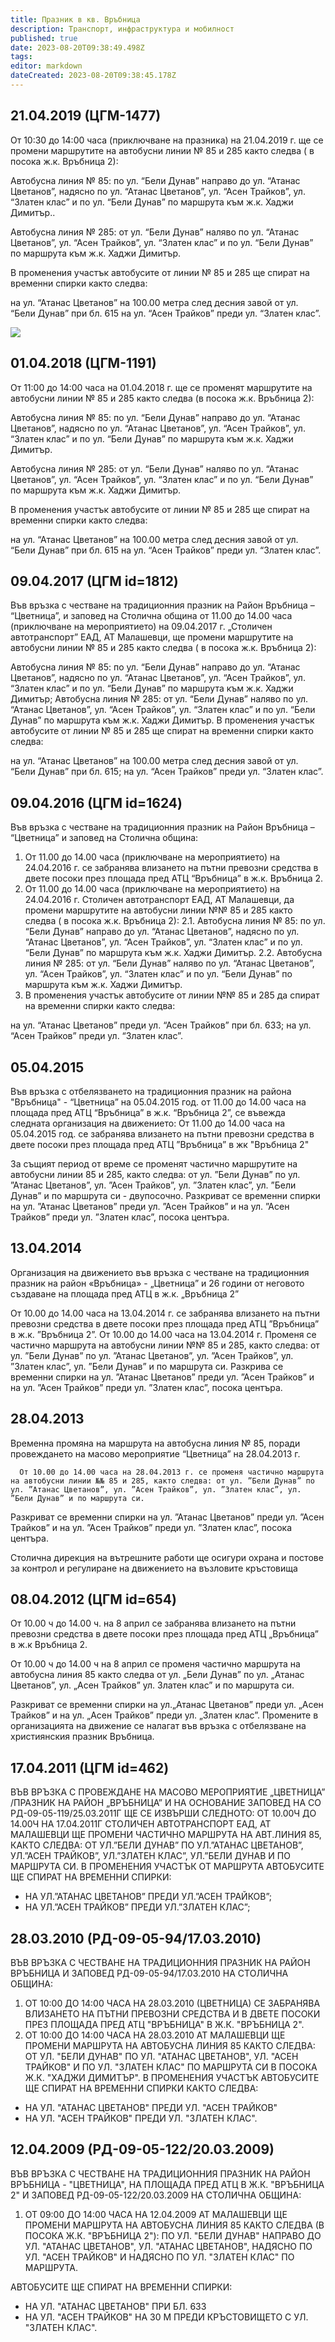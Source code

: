 ```yaml
---
title: Празник в кв. Връбница
description: Транспорт, инфраструктура и мобилност
published: true
date: 2023-08-20T09:38:49.498Z
tags: 
editor: markdown
dateCreated: 2023-08-20T09:38:45.178Z
---
```



## 21.04.2019 (ЦГМ-1477)

От 10:30 до 14:00 часа (приключване на празника) на 21.04.2019 г. ще се промени маршрутите на автобусни линии № 85 и 285 както следва ( в посока ж.к. Връбница 2):

Автобусна линия № 85: по ул. “Бели Дунав” направо до ул. “Атанас Цветанов”, надясно по ул. “Атанас Цветанов”, ул. “Асен Трайков”, ул. “Златен клас” и по ул. “Бели Дунав” по маршрута към ж.к. Хаджи Димитър..

Автобусна линия № 285: от ул. “Бели Дунав” наляво по ул. “Атанас Цветанов”, ул. “Асен Трайков”, ул. “Златен клас” и по ул. “Бели Дунав” по маршрута към ж.к. Хаджи Димитър.

В променения участък  автобусите от линии № 85 и 285 ще спират на временни спирки както следва:

на ул. “Атанас Цветанов” на 100.00 метра след десния завой от ул. “Бели Дунав”  при бл. 615
на ул. “Асен Трайков” преди ул. “Златен клас”.

<img src="https://drive.google.com/uc?id=1fuoJoMP4rjn56fgK9Y5F2xqCwHl4-vKq">

## 01.04.2018 (ЦГМ-1191)
От 11:00 до 14:00 часа на 01.04.2018 г. ще се  променят маршрутите на автобусни линии № 85 и 285 както следва (в посока ж.к. Връбница 2):

Автобусна линия № 85: по ул. “Бели Дунав” направо до ул. “Атанас Цветанов”, надясно по ул. “Атанас Цветанов”, ул. “Асен Трайков”, ул. “Златен клас” и по ул. “Бели Дунав” по маршрута към ж.к. Хаджи Димитър.

Автобусна линия № 285: от ул. “Бели Дунав” наляво по ул. “Атанас Цветанов”, ул. “Асен Трайков”, ул. “Златен клас” и по ул. “Бели Дунав” по маршрута към ж.к. Хаджи Димитър.

В променения участък  автобусите от линии № 85 и 285 ще спират на временни спирки както следва:

на ул. “Атанас Цветанов” на 100.00 метра след десния завой от ул. “Бели Дунав”  при бл. 615
на ул. “Асен Трайков” преди ул. “Златен клас”.



## 09.04.2017 (ЦГМ id=1812)
Във връзка с честване на традиционния празник на Район Връбница – “Цветница”, и заповед на Столична община от 11.00 до 14.00 часа (приключване на мероприятието) на 09.04.2017 г. „Столичен автотранспорт” ЕАД, АТ Малашевци, ще промени маршрутите на автобусни линии № 85 и 285 както следва ( в посока ж.к. Връбница 2):

Автобусна линия № 85: по ул. “Бели Дунав” направо до ул. “Атанас Цветанов”, надясно по ул. “Атанас Цветанов”, ул. “Асен Трайков”, ул. “Златен клас” и по ул. “Бели Дунав” по маршрута към ж.к. Хаджи Димитър;
Автобусна линия № 285: от ул. “Бели Дунав” наляво по ул. “Атанас Цветанов”, ул. “Асен Трайков”, ул. “Златен клас” и по ул. “Бели Дунав” по маршрута към ж.к. Хаджи Димитър.
В променения участък автобусите от линии № 85 и 285 ще спират на временни спирки както следва:

на ул. “Атанас Цветанов” на 100.00 метра след десния завой от ул. “Бели Дунав” при бл. 615;
на ул. “Асен Трайков” преди ул. “Златен клас”.


## 09.04.2016 (ЦГМ id=1624)
Във връзка с честване на традиционния празник на Район Връбница – “Цветница” и заповед на Столична община:

1. От 11.00 до 14.00 часа (приключване на мероприятието) на 24.04.2016 г. се забранява влизането на пътни превозни средства в двете посоки през площада пред АТЦ “Връбница” в ж.к. Връбница 2.
2. От 11.00 до 14.00 часа (приключване на мероприятието) на 24.04.2016 г. Столичен автотранспорт ЕАД, АТ Малашевци, да промени маршрутите на автобусни линии №№ 85 и 285 както следва ( в посока ж.к. Връбница 2):
2.1. Автобусна линия № 85: по ул. “Бели Дунав” направо до ул. “Атанас Цветанов”, надясно по ул. “Атанас Цветанов”, ул. “Асен Трайков”, ул. “Златен клас” и по ул. “Бели Дунав” по маршрута към ж.к. Хаджи Димитър.
2.2. Автобусна линия № 285: от ул. “Бели Дунав” наляво по ул. “Атанас Цветанов”, ул. “Асен Трайков”, ул. “Златен клас” и по ул. “Бели Дунав” по маршрута към ж.к. Хаджи Димитър.
3. В променения участък автобусите от линии №№ 85 и 285 да спират на временни спирки както следва:

на ул. “Атанас Цветанов” преди ул. “Асен Трайков” при бл. 633;
на ул. “Асен Трайков” преди ул. “Златен клас”.


##  05.04.2015 
Във връзка с отбелязването на традиционния празник на района "Връбница" - “Цветница” на 05.04.2015 год. от 11.00 до 14.00 часа на площада пред АТЦ “Връбница” в ж.к. “Връбница 2”, се въвежда следната организация на движението:
От 11.00 до 14.00 часа на 05.04.2015 год. се забранява влизането на пътни превозни средства в двете посоки през площада пред АТЦ ”Връбница” в жк "Връбница 2"

За същият период от време се променят частично маршрутите на автобусни линии 85 и 285, както следва: от ул. ”Бели Дунав” по ул. ”Атанас Цветанов”, ул. ”Асен Трайков”, ул. ”Златен клас”, ул. ”Бели Дунав” и по маршрута си - двупосочно.
Разкриват се временни спирки на ул. ”Атанас Цветанов” преди ул. ”Асен Трайков” и на ул. ”Асен Трайков” преди ул. ”Златен клас”, посока центъра.


## 13.04.2014
Организация на движението във връзка с честване на традиционния празник на район «Връбница» - „Цветница” и 26 години от неговото създаване на площада пред АТЦ в ж.к. „Връбница 2”

От 10.00 до 14.00 часа на 13.04.2014 г. се забранява влизането на пътни превозни средства в двете посоки през площада пред АТЦ ”Връбница” в ж.к. ”Връбница 2”.
От 10.00 до 14.00 часа на 13.04.2014 г. Променя се частично маршрута на автобусни линии №№ 85 и 285, както следва: от ул. ”Бели Дунав” по ул. ”Атанас Цветанов”, ул. ”Асен Трайков”, ул. ”Златен клас”, ул. ”Бели Дунав” и по маршрута си.
Разкрива се временни спирки на ул. ”Атанас Цветанов” преди ул. ”Асен Трайков” и на ул. ”Асен Трайков” преди ул. ”Златен клас”, посока центъра.

## 28.04.2013
Временна промяна на маршрута на автобусна линия № 85, поради провеждането на масово мероприятие “Цветница” на 28.04.2013 г.

      От 10.00 до 14.00 часа на 28.04.2013 г. се променя частично маршрута на автобусни линии №№ 85 и 285, както следва: от ул. ”Бели Дунав” по ул. ”Атанас Цветанов”, ул. ”Асен Трайков”, ул. ”Златен клас”, ул. ”Бели Дунав” и по маршрута си.
   
   Разкриват се временни спирки на ул. ”Атанас Цветанов” преди ул. ”Асен Трайков” и на ул. ”Асен Трайков” преди ул. ”Златен клас”, посока центъра.
   
   Столична дирекция на вътрешните работи ще осигури охрана и постове за контрол и регулиране на движението на възловите кръстовища


## 08.04.2012 (ЦГМ id=654)
От 10.00 ч до 14.00 ч. на 8 април се забранява влизането на пътни превозни средства в двете посоки през площада пред АТЦ „Връбница” в ж.к Връбница 2.
   
   От 10.00 ч до 14.00 ч на 8 април се променя частично маршрута на автобусна линия 85 както следва от ул. „Бели Дунав” по ул. „Атанас Цветанов”, ул. „Асен Трайков” ул. Златен клас” и по маршрута си.
   
   Разкриват се временни спирки на ул.„Атанас Цветанов” преди ул. „Асен Трайков” и на ул. „Асен Трайков” преди ул. „Златен клас”. Промените в организацията на движение се налагат във връзка с отбелязване на християнския празник Връбница.


## 17.04.2011 (ЦГМ id=462)
ВЪВ ВРЪЗКА С ПРОВЕЖДАНЕ НА МАСОВО МЕРОПРИЯТИЕ „ЦВЕТНИЦА” /ПРАЗНИК НА РАЙОН „ВРЪБНИЦА” И НА ОСНОВАНИЕ ЗАПОВЕД НА СО РД-09-05-119/25.03.2011Г ЩЕ СЕ ИЗВЪРШИ СЛЕДНОТО:
ОТ 10.00Ч ДО 14.00Ч НА 17.04.2011Г СТОЛИЧЕН АВТОТРАНСПОРТ ЕАД, АТ МАЛАШЕВЦИ ЩЕ ПРОМЕНИ ЧАСТИЧНО МАРШРУТА НА АВТ.ЛИНИЯ 85, КАКТО СЛЕДВА: ОТ УЛ.”БЕЛИ ДУНАВ” ПО УЛ.”АТАНАС ЦВЕТАНОВ”, УЛ.”АСЕН ТРАЙКОВ”, УЛ.”ЗЛАТЕН КЛАС”, УЛ.”БЕЛИ ДУНАВ И ПО МАРШРУТА СИ.
В ПРОМЕНЕНИЯ УЧАСТЪК ОТ МАРШРУТА АВТОБУСИТЕ ЩЕ СПИРАТ НА ВРЕМЕННИ СПИРКИ:
- НА УЛ.”АТАНАС ЦВЕТАНОВ” ПРЕДИ УЛ.”АСЕН ТРАЙКОВ”;
- НА УЛ.”АСЕН ТРАЙКОВ” ПРЕДИ УЛ.”ЗЛАТЕН КЛАС”;

##  28.03.2010 (РД-09-05-94/17.03.2010)
ВЪВ ВРЪЗКА С ЧЕСТВАНЕ НА ТРАДИЦИОННИЯ ПРАЗНИК НА РАЙОН ВРЪБНИЦА И ЗАПОВЕД РД-09-05-94/17.03.2010 НА СТОЛИЧНА ОБЩИНА:
1. ОТ 10:00 ДО 14:00 ЧАСА НА 28.03.2010 (ЦВЕТНИЦА) СЕ ЗАБРАНЯВА ВЛИЗАНЕТО НА ПЪТНИ ПРЕВОЗНИ СРЕДСТВА И В ДВЕТЕ ПОСОКИ ПРЕЗ ПЛОЩАДА ПРЕД АТЦ "ВРЪБНИЦА" В Ж.К. "ВРЪБНИЦА 2".
2. ОТ 10:00 ДО 14:00 ЧАСА НА 28.03.2010 АТ МАЛАШЕВЦИ ЩЕ ПРОМЕНИ МАРШРУТА НА АВТОБУСНА ЛИНИЯ 85 КАКТО СЛЕДВА: ОТ УЛ. "БЕЛИ ДУНАВ" ПО УЛ. "АТАНАС ЦВЕТАНОВ", УЛ. "АСЕН ТРАЙКОВ" И ПО УЛ. "ЗЛАТЕН КЛАС" ПО МАРШРУТА СИ В ПОСОКА Ж.К. "ХАДЖИ ДИМИТЪР".
В ПРОМЕНЕНИЯ УЧАСТЪК АВТОБУСИТЕ ЩЕ СПИРАТ НА ВРЕМЕННИ СПИРКИ КАКТО СЛЕДВА:
- НА УЛ. "АТАНАС ЦВЕТАНОВ" ПРЕДИ УЛ. "АСЕН ТРАЙКОВ"
- НА УЛ. "АСЕН ТРАЙКОВ" ПРЕДИ УЛ. "ЗЛАТЕН КЛАС".


## 12.04.2009 (РД-09-05-122/20.03.2009)

ВЪВ ВРЪЗКА С ЧЕСТВАНЕ НА ТРАДИЦИОННИЯ ПРАЗНИК НА РАЙОН ВРЪБНИЦА - "ЦВЕТНИЦА", НА ПЛОЩАДА ПРЕД АТЦ В Ж.К. "ВРЪБНИЦА 2" И ЗАПОВЕД РД-09-05-122/20.03.2009 НА СТОЛИЧНА ОБЩИНА:

1. ОТ 09:00 ДО 14:00 ЧАСА НА 12.04.2009 АТ МАЛАШЕВЦИ ЩЕ ПРОМЕНИ МАРШРУТА НА АВТОБУСНА ЛИНИЯ 85 КАКТО СЛЕДВА (В ПОСОКА Ж.К. "ВРЪБНИЦА 2"): ПО УЛ. "БЕЛИ ДУНАВ" НАПРАВО ДО УЛ. "АТАНАС ЦВЕТАНОВ", УЛ. "АТАНАС ЦВЕТАНОВ", НАДЯСНО ПО УЛ. "АСЕН ТРАЙКОВ" И НАДЯСНО ПО УЛ. "ЗЛАТЕН КЛАС" ПО МАРШРУТА.

АВТОБУСИТЕ ЩЕ СПИРАТ НА ВРЕМЕННИ СПИРКИ:
- НА УЛ. "АТАНАС ЦВЕТАНОВ" ПРИ БЛ. 633
- НА УЛ. "АСЕН ТРАЙКОВ" НА 30 М ПРЕДИ КРЪСТОВИЩЕТО С УЛ. "ЗЛАТЕН КЛАС".